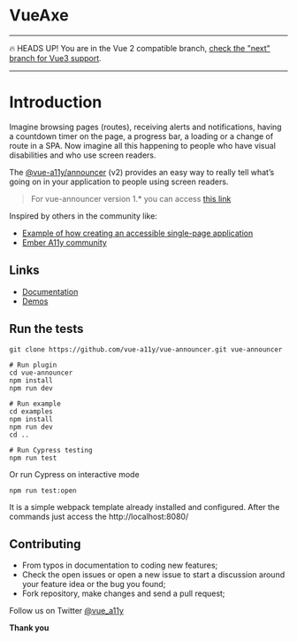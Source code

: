 # VueAxe

---
🔥 HEADS UP! You are in the Vue 2 compatible branch, [check the "next" branch for Vue3 support](https://github.com/vue-a11y/vue-announcer/tree/next).

---
# Introduction

Imagine browsing pages (routes), receiving alerts and notifications, having a countdown timer on the page, a progress bar, a loading or a change of route in a SPA. Now imagine all this happening to people who have visual disabilities and who use screen readers.  

The [@vue-a11y/announcer](https://github.com/vue-a11y/vue-announcer) (v2) provides an easy way to really tell what’s going on in your application to people using screen readers.

> For vue-announcer version 1.* you can access [this link](https://github.com/vue-a11y/vue-announcer/tree/v1.0.6)

Inspired by others in the community like:  
- [Example of how creating an accessible single-page application](https://haltersweb.github.io/Accessibility/spa.html)
- [Ember A11y community](https://github.com/ember-a11y/a11y-announcer)

## Links

- [Documentation](https://vue-announcer-v2.surge.sh)
- [Demos](https://vue-announcer-v2.surge.sh/demos/)

## Run the tests
```shell
git clone https://github.com/vue-a11y/vue-announcer.git vue-announcer

# Run plugin
cd vue-announcer
npm install
npm run dev

# Run example
cd examples
npm install
npm run dev
cd ..

# Run Cypress testing
npm run test
```

Or run Cypress on interactive mode
```shell
npm run test:open
```

It is a simple webpack template already installed and configured.
After the commands just access the http://localhost:8080/


## Contributing
- From typos in documentation to coding new features;
- Check the open issues or open a new issue to start a discussion around your feature idea or the bug you found;
- Fork repository, make changes and send a pull request;

Follow us on Twitter [@vue_a11y](https://twitter.com/vue_a11y)

**Thank you**
